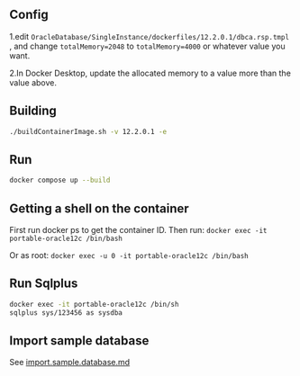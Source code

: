 ## Config

1.edit `OracleDatabase/SingleInstance/dockerfiles/12.2.0.1/dbca.rsp.tmpl` , and change `totalMemory=2048` to `totalMemory=4000` or whatever value you want.

2.In Docker Desktop, update the allocated memory to a value more than the value above.

## Building

```bash
./buildContainerImage.sh -v 12.2.0.1 -e
```

## Run

```bash
docker compose up --build
```

## Getting a shell on the container
First run docker ps to get the container ID. Then run: `docker exec -it portable-oracle12c /bin/bash`

Or as root: `docker exec -u 0 -it portable-oracle12c /bin/bash`

## Run Sqlplus

```bash
docker exec -it portable-oracle12c /bin/sh
sqlplus sys/123456 as sysdba
```

## Import sample database

See [import.sample.database.md](import.sample.database.md)